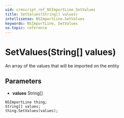 ```yaml
---
uid: crmscript_ref_NSImportLine_SetValues
title: SetValues(String[] values)
intellisense: NSImportLine.SetValues
keywords: NSImportLine, GetValues
so.topic: reference
---
```


# SetValues(String[] values)

An array of the values that will be imported on the entity

## Parameters

* **values** String[]

```crmscript
NSImportLine thing;
String[] values;
thing.SetValues(values);
```

